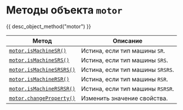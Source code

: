 # Методы объекта `motor`
{{ desc_object_method("motor") }}

| Метод                  | Описание                                                                 |
|------------------------|--------------------------------------------------------------------------|
| [`motor.isMachineSR()`](./isMachineSR.md) | Истина, если тип машины `SR`. |
| [`motor.isMachineSRS()`](./isMachineSRS.md) | Истина, если тип машины `SRS`. |
| [`motor.isMachineSRSRS()`](./isMachineSRSRS.md) | Истина, если тип машины `SRSRS`. |
| [`motor.isMachineRSR()`](./isMachineRSR.md) | Истина, если тип машины `RSR`. |
| [`motor.isMachineRSRSR()`](./isMachineRSRSR.md) | Истина, если тип машины `RSRSR`. |
| [`motor.changeProperty()`](./changeProperty.md) | Изменить значение свойства. |

